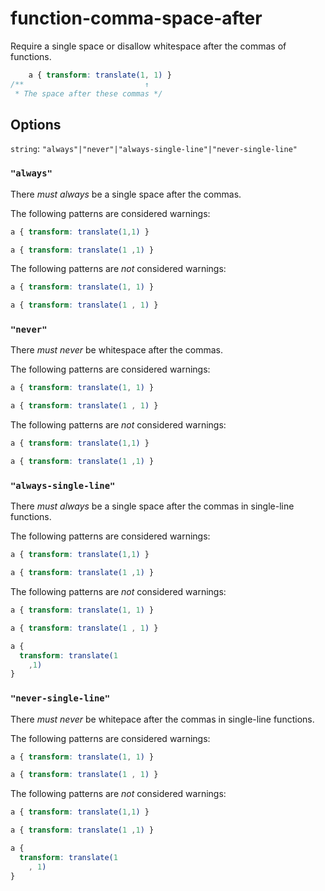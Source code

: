 # function-comma-space-after

Require a single space or disallow whitespace after the commas of functions.

```css
    a { transform: translate(1, 1) }
/**                           ↑
 * The space after these commas */
```

## Options

`string`: `"always"|"never"|"always-single-line"|"never-single-line"`

### `"always"`

There *must always* be a single space after the commas.

The following patterns are considered warnings:

```css
a { transform: translate(1,1) }
```

```css
a { transform: translate(1 ,1) }
```

The following patterns are *not* considered warnings:

```css
a { transform: translate(1, 1) }
```

```css
a { transform: translate(1 , 1) }
```

### `"never"`

There *must never* be whitespace after the commas.

The following patterns are considered warnings:

```css
a { transform: translate(1, 1) }
```

```css
a { transform: translate(1 , 1) }
```

The following patterns are *not* considered warnings:

```css
a { transform: translate(1,1) }
```

```css
a { transform: translate(1 ,1) }
```

### `"always-single-line"`

There *must always* be a single space after the commas in single-line functions.

The following patterns are considered warnings:

```css
a { transform: translate(1,1) }
```

```css
a { transform: translate(1 ,1) }
```

The following patterns are *not* considered warnings:

```css
a { transform: translate(1, 1) }
```

```css
a { transform: translate(1 , 1) }
```

```css
a {
  transform: translate(1
    ,1)
}
```

### `"never-single-line"`

There *must never* be whitepace after the commas in single-line functions.

The following patterns are considered warnings:

```css
a { transform: translate(1, 1) }
```

```css
a { transform: translate(1 , 1) }
```

The following patterns are *not* considered warnings:

```css
a { transform: translate(1,1) }
```

```css
a { transform: translate(1 ,1) }
```

```css
a {
  transform: translate(1
    , 1)
}
```
